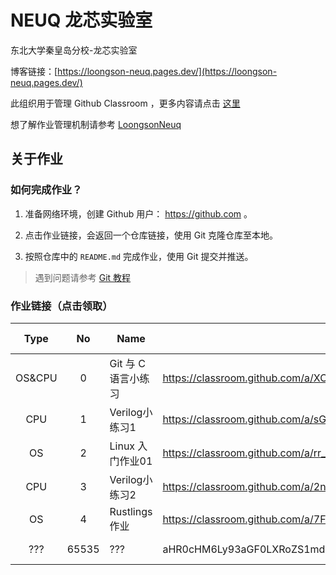 # NEUQ 龙芯实验室

东北大学秦皇岛分校-龙芯实验室

博客链接：[https://loongson-neuq.pages.dev/](https://loongson-neuq.pages.dev/)

此组织用于管理 Github Classroom ，更多内容请点击 [这里](https://manual.caiyi1.me/loongson)

想了解作业管理机制请参考 [LoongsonNeuq](https://github.com/Loongson-neuq/LoongsonNeuq)

## 关于作业

### 如何完成作业？

1. 准备网络环境，创建 Github 用户： https://github.com 。

2. 点击作业链接，会返回一个仓库链接，使用 Git 克隆仓库至本地。

3. 按照仓库中的 `README.md` 完成作业，使用 Git 提交并推送。

> 遇到问题请参考 [Git 教程](https://manual.caiyi1.me/use-git)

### 作业链接（点击领取）

| Type | No | Name | Link | Release Date |
|:-:|:-:|---|---|:-:|
| OS&CPU | 0 | Git 与 C 语言小练习 | https://classroom.github.com/a/XC5l-vCm | 2024-9-19 |
| CPU | 1 | Verilog小练习1 | https://classroom.github.com/a/sGVfQLCO | 2024-10-19 |
| OS | 2 | Linux 入门作业01 | https://classroom.github.com/a/rr_hwmAU | 2024-10-20 |
| CPU | 3 | Verilog小练习2 | https://classroom.github.com/a/2nERACSW | 2024-10-26 |
| OS | 4 | Rustlings 作业 | https://classroom.github.com/a/7F9QgnpI | 2024-10-28 |
| ??? | 65535 | ??? | aHR0cHM6Ly93aGF0LXRoZS1mdWNrLWlzLXRoaXMuY2FpeWkxLm1lLw== | ????-??-?? |
